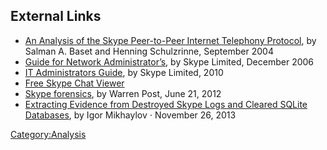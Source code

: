 ## External Links

- [An Analysis of the Skype Peer-to-Peer Internet Telephony
  Protocol](http://www1.cs.columbia.edu/~library/TR-repository/reports/reports-2004/cucs-039-04.pdf),
  by Salman A. Baset and Henning Schulzrinne, September 2004
- [Guide for Network
  Administrator’s](http://download.skype.com/share/security/network-admin-guide-version2.2.pdf),
  by Skype Limited, December 2006
- [IT Administrators
  Guide](http://download.skype.com/share/business/guides/skype-it-administrators-guide.pdf),
  by Skype Limited, 2010
- [Free Skype Chat
  Viewer](http://skypepasswordrecovery.com/chat-viewer.php)
- [Skype forensics](http://my.opera.com/wpost/blog/skype-forensics), by
  Warren Post, June 21, 2012
- [Extracting Evidence from Destroyed Skype Logs and Cleared SQLite
  Databases](http://articles.forensicfocus.com/2013/11/26/extracting-evidence-from-destroyed-skype-logs-and-cleared-sqlite-databases/),
  by Igor Mikhaylov ⋅ November 26, 2013

[Category:Analysis](Category:Analysis "wikilink")